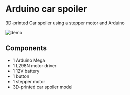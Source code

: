 # Arduino car spoiler
3D-printed Car spoiler using a stepper motor and Arduino <br/>

![demo](https://github.com/user-attachments/assets/5f4553b1-ea36-4d8b-bf43-28a61edd1dc6)

## Components
- 1 Arduino Mega
- 1 L298N motor driver
- 1 12V battery
- 1 button
- 1 stepper motor
- 3D-printed car spoiler model